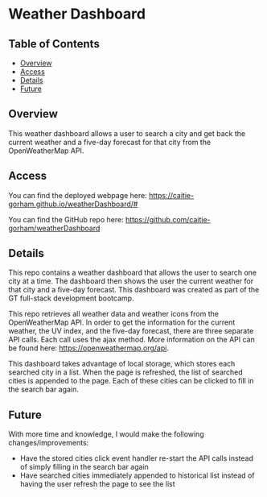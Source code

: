 # Weather Dashboard

## Table of Contents 

* [Overview](#Overview)
* [Access](#Access)
* [Details](#Details)
* [Future](#Future)


## Overview

This weather dashboard allows a user to search a city and get back the current weather and a five-day forecast for that city from the OpenWeatherMap API. 

## Access

You can find the deployed webpage here: https://caitie-gorham.github.io/weatherDashboard/#

You can find the GitHub repo here: https://github.com/caitie-gorham/weatherDashboard

## Details

This repo contains a weather dashboard that allows the user to search one city at a time. The dashboard then shows the user the current weather for that city and a five-day forecast. This dashboard was created as part of the GT full-stack development bootcamp.

This repo retrieves all weather data and weather icons from the OpenWeatherMap API. In order to get the information for the current weather, the UV index, and the five-day forecast, there are three separate API calls. Each call uses the ajax method. More information on the API can be found here: https://openweathermap.org/api. 

This dashboard takes advantage of local storage, which stores each searched city in a list. When the page is refreshed, the list of searched cities is appended to the page. Each of these cities can be clicked to fill in the  search bar again. 

## Future

With more time and knowledge, I would make the following changes/improvements:

* Have the stored cities click event handler re-start the API calls instead of simply filling in the search bar again
* Have searched cities immediately appended to historical list instead of having the user refresh the page to see the list
